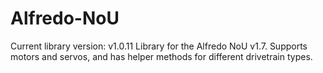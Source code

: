 # Alfredo-NoU
Current library version: v1.0.11
Library for the Alfredo NoU v1.7. Supports motors and servos, and has helper methods for different drivetrain types.